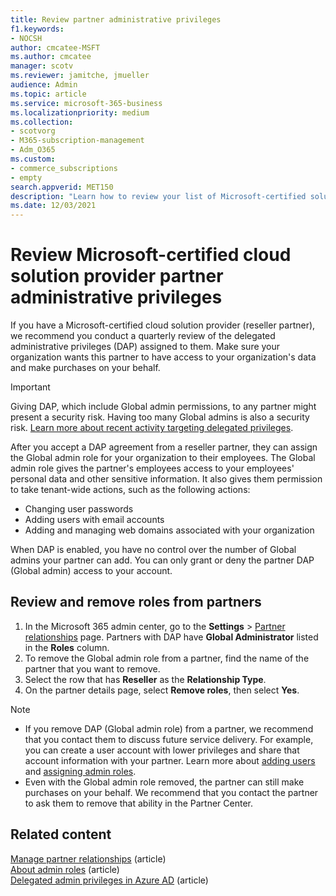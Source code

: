 ```yaml
---
title: Review partner administrative privileges
f1.keywords:
- NOCSH
author: cmcatee-MSFT
ms.author: cmcatee
manager: scotv
ms.reviewer: jamitche, jmueller
audience: Admin
ms.topic: article
ms.service: microsoft-365-business
ms.localizationpriority: medium
ms.collection:
- scotvorg
- M365-subscription-management 
- Adm_O365
ms.custom:
- commerce_subscriptions
- empty
search.appverid: MET150
description: "Learn how to review your list of Microsoft-certified solution providers (partners) to determine what admin privileges they have, and how to remove those privileges."
ms.date: 12/03/2021
---
```


# Review Microsoft-certified cloud solution provider partner administrative privileges

If you have a Microsoft-certified cloud solution provider (reseller partner), we recommend you conduct a quarterly review of the delegated administrative privileges (DAP) assigned to them. Make sure your organization wants this partner to have access to your organization's data and make purchases on your behalf.

> [!IMPORTANT]
> Giving DAP, which include Global admin permissions, to any partner might present a security risk. Having too many Global admins is also a security risk. [Learn more about recent activity targeting delegated privileges](https://www.microsoft.com/security/blog/2021/10/25/nobelium-targeting-delegated-administrative-privileges-to-facilitate-broader-attacks/).

After you accept a DAP agreement from a reseller partner, they can assign the Global admin role for your organization to their employees. The Global admin role gives the partner's employees access to your employees' personal data and other sensitive information. It also gives them permission to take tenant-wide actions, such as the following actions:

- Changing user passwords
- Adding users with email accounts
- Adding and managing web domains associated with your organization

When DAP is enabled, you have no control over the number of Global admins your partner can add. You can only grant or deny the partner DAP (Global admin) access to your account.

## Review and remove roles from partners

1. In the Microsoft 365 admin center, go to the **Settings** > <a href="https://go.microsoft.com/fwlink/p/?linkid=2074649" target="_blank">Partner relationships</a> page. Partners with DAP have **Global Administrator** listed in the **Roles** column.
2. To remove the Global admin role from a partner, find the name of the partner that you want to remove.
3. Select the row that has **Reseller** as the **Relationship Type**.
4. On the partner details page, select **Remove roles**, then select **Yes**.

> [!NOTE]
>
> - If you remove DAP (Global admin role) from a partner, we recommend that you contact them to discuss future service delivery. For example, you can create a user account with lower privileges and share that account information with your partner. Learn more about [adding users](../admin/add-users/add-users.md) and [assigning admin roles](../admin/add-users/assign-admin-roles.md).
> - Even with the Global admin role removed, the partner can still make purchases on your behalf. We recommend that you contact the partner to ask them to remove that ability in the Partner Center.

## Related content

[Manage partner relationships](manage-partners.md) (article)\
[About admin roles](../admin/add-users/about-admin-roles.md) (article)\
[Delegated admin privileges in Azure AD](/partner-center/customers-revoke-admin-privileges#delegated-admin-privileges-in-azure-ad) (article)
